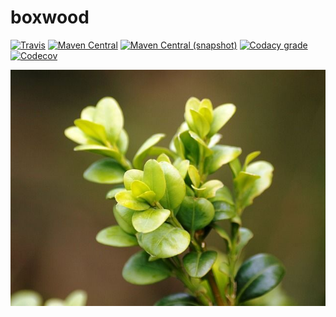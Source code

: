 boxwood
===

[![Travis](https://img.shields.io/travis/io7m/boxwood.png?style=flat-square)](https://travis-ci.org/io7m/boxwood)
[![Maven Central](https://img.shields.io/maven-central/v/com.io7m.boxwood/com.io7m.boxwood.png?style=flat-square)](http://search.maven.org/#search%7Cga%7C1%7Cg%3A%22com.io7m.boxwood%22)
[![Maven Central (snapshot)](https://img.shields.io/nexus/s/https/oss.sonatype.org/com.io7m.boxwood/com.io7m.boxwood.svg?style=flat-square)](https://oss.sonatype.org/content/repositories/snapshots/com/io7m/boxwood/)
[![Codacy grade](https://img.shields.io/codacy/grade/a10fe1a6940244269a3117598da5b82d.png?style=flat-square)](https://www.codacy.com/app/github_79/boxwood)
[![Codecov](https://img.shields.io/codecov/c/github/io7m/boxwood.png?style=flat-square)](https://codecov.io/gh/io7m/boxwood)

![boxwood](./src/site/resources/boxwood.jpg?raw=true)

